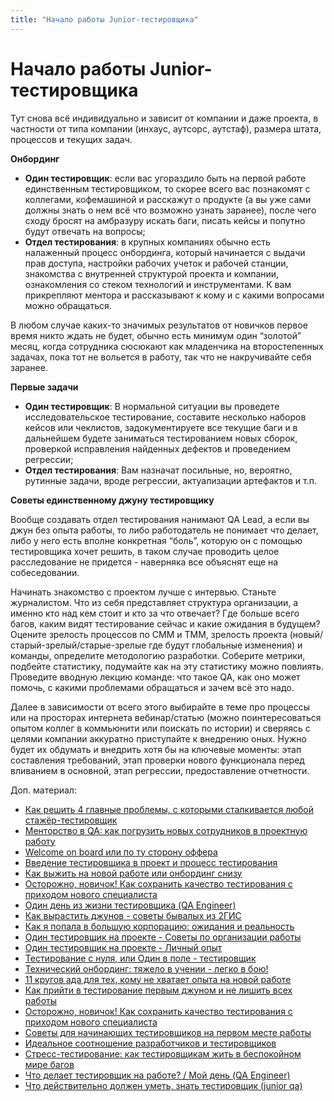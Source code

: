 ```yaml
---
title: "Начало работы Junior-тестировщика"
---
```


# Начало работы Junior-тестировщика

Тут снова всё индивидуально и зависит от компании и даже проекта, в частности от типа компании (инхаус, аутсорс, аутстаф), размера штата, процессов и текущих задач.

**Онбординг**

* **Один тестировщик**: если вас угораздило быть на первой работе единственным тестировщиком, то скорее всего вас познакомят с коллегами, кофемашиной и расскажут о продукте (а вы уже сами должны знать о нем всё что возможно узнать заранее), после чего сходу бросят на амбразуру искать баги, писать кейсы и попутно будут отвечать на вопросы;
* **Отдел тестирования**: в крупных компаниях обычно есть налаженный процесс онбординга, который начинается с выдачи прав доступа, настройки рабочих учеток и рабочей станции, знакомства с внутренней структурой проекта и компании, ознакомления со стеком технологий и инструментами. К вам прикрепляют ментора и рассказывают к кому и с какими вопросами можно обращаться.

В любом случае каких-то значимых результатов от новичков первое время никто ждать не будет, обычно есть минимум один “золотой” месяц, когда сотрудника сюсюкают как младенчика на второстепенных задачах, пока тот не вольется в работу, так что не накручивайте себя заранее.

**Первые задачи**

* **Один тестировщик**: В нормальной ситуации вы проведете исследовательское тестирование, составите несколько наборов кейсов или чеклистов, задокументируете все текущие баги и в дальнейшем будете заниматься тестированием новых сборок, проверкой исправления найденных дефектов и проведением регрессии;
* **Отдел тестирования**: Вам назначат посильные, но, вероятно, рутинные задачи, вроде регрессии, актуализации артефактов и т.п.

**Советы единственному джуну тестировщику**

Вообще создавать отдел тестирования нанимают QA Lead, а если вы джун без опыта работы, то либо работодатель не понимает что делает, либо у него есть вполне конкретная “боль”, которую он с помощью тестировщика хочет решить, в таком случае проводить целое расследование не придется - наверняка все объяснят еще на собеседовании.

Начинать знакомство с проектом лучше с интервью. Станьте журналистом. Что из себя представляет структура организации, а именно кто над кем стоит и кто за что отвечает? Где больше всего багов, каким видят тестирование сейчас и какие ожидания в будущем? Оцените зрелость процессов по CMM и TMM, зрелость проекта (новый/старый-зрелый/старые-зрелые где будут глобальные изменения) и команды, определите методологию разработки. Соберите метрики, подбейте статистику, подумайте как на эту статистику можно повлиять. Проведите вводную лекцию команде: что такое QA, как оно может помочь, с какими проблемами обращаться и зачем всё это надо.

Далее в зависимости от всего этого выбирайте в теме про процессы или на просторах интернета вебинар/статью (можно поинтересоваться опытом коллег в коммьюнити или поискать по истории) и сверяясь с целями компании аккуратно приступайте к внедрению оных. Нужно будет их обдумать и внедрить хотя бы на ключевые моменты: этап составления требований, этап проверки нового функционала перед вливанием в основной, этап регрессии, предоставление отчетности.

Доп. материал:

* [Как решить 4 главные проблемы, с которыми сталкивается любой стажёр-тестировщик](https://habr.com/ru/company/ispring/blog/664220/)
* [Менторство в QA: как погрузить новых сотрудников в проектную работу](https://habr.com/ru/company/simbirsoft/blog/663618/)
* [Welcome on board или по ту сторону оффера](https://habr.com/ru/post/550864/)
* [Введение тестировщика в проект и процесс тестирования](https://www.youtube.com/watch?v=DyeDxg6Olh8)
* [Как выжить на новой работе или онбординг снизу](https://red-foks.medium.com/%D0%BA%D0%B0%D0%BA-%D0%B2%D1%8B%D0%B6%D0%B8%D1%82%D1%8C-%D0%BD%D0%B0-%D0%BD%D0%BE%D0%B2%D0%BE%D0%B9-%D1%80%D0%B0%D0%B1%D0%BE%D1%82%D0%B5-%D0%B8%D0%BB%D0%B8-%D0%BE%D0%BD%D0%B1%D0%BE%D1%80%D0%B4%D0%B8%D0%BD%D0%B3-%D1%81%D0%BD%D0%B8%D0%B7%D1%83-8e95c7c4ac0c)
* [Осторожно, новичок! Как сохранить качество тестирования с приходом нового специалиста](https://habr.com/ru/company/icl\_services/blog/660871/)
* [Один день из жизни тестировщика (QA Engineer)](https://www.youtube.com/watch?v=KIrbcOdNDZI)
* [Как вырастить джунов - советы бывалых из 2ГИС](https://habr.com/ru/company/2gis/blog/649175/)
* [Как я попала в большую корпорацию: ожидания и реальность](https://habr.com/ru/company/dell\_technologies/blog/583064/)
* [Один тестировщик на проекте - Советы по организации работы](https://www.youtube.com/watch?v=yL5TNJsgjkM\&feature=youtu.be)
* [Один тестировщик на проекте - Личный опыт](https://www.youtube.com/watch?v=KkgDW2kRDNo)
* [Тестирование с нуля, или Один в поле - тестировщик](https://habr.com/ru/company/citymobil/blog/589729/)
* [Технический онбординг: тяжело в учении - легко в бою!](https://www.youtube.com/watch?v=tGu5IVlCL8o)
* [11 кругов ада для тех, кому не хватает опыта на новой работе](https://habr.com/ru/post/414471/)
* [Как прийти в тестирование первым джуном и не лишить всех работы](https://habr.com/ru/post/666996/)
* [Осторожно, новичок! Как сохранить качество тестирования с приходом нового специалиста](https://www.software-testing.ru/library/around-testing/management/3821-cl-services)
* [Советы для начинающих тестировщиков на первом месте работы](https://www.youtube.com/watch?v=vS2UYa5Jcf4)
* [Идеальное соотношение разработчиков и тестировщиков](https://telegra.ph/Idealnoe-sootnoshenie-razrabotchikov-i-testirovshchikov-07-22)
* [Стресс-тестирование: как тестировщикам жить в беспокойном мире багов](https://habr.com/ru/company/innotech/blog/675908/)
* [Что делает тестировщик на работе? / Мой день (QA Engineer)](https://www.youtube.com/watch?v=BUDog4mFrDI)
* [Что действительно должен уметь, знать тестировщик (junior qa)](https://youtu.be/3DoeLbrYuzY?si=PF-Ell17vuxQrhak)
